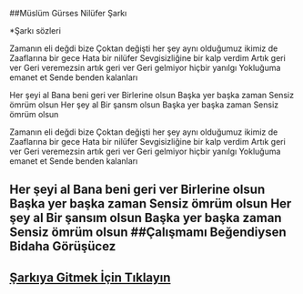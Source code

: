 ##Müslüm Gürses Nilüfer Şarkı

*Şarkı sözleri

Zamanın eli değdi bize
Çoktan değişti her şey
aynı olduğumuz ikimiz de
Zaaflarına bir gece
Hata bir nilüfer
Sevgisizliğine bir kalp verdim
Artık geri ver
Geri veremezsin
artık geri ver
Geri gelmiyor hiçbir yanılgı
Yokluğuma emanet et
Sende benden kalanları



Her şeyi al
Bana beni geri ver
Birlerine olsun
Başka yer başka zaman
Sensiz ömrüm olsun
Her şey al
Bir şansm olsun
Başka yer başka zaman
Sensiz ömrüm olsun

Zamanın eli değdi bize
Çoktan değişti her şey
aynı olduğumuz ikimiz de
Zaaflarına bir gece
Hata bir nilüfer
Sevgisizliğine bir kalp verdim
Artık geri ver
Geri veremezsin
artık geri ver
Geri gelmiyor hiçbir yanılgı
Yokluğuma emanet et
Sende benden kalanları

Her şeyi al
Bana beni geri ver
Birlerine olsun
Başka yer başka zaman
Sensiz ömrüm olsun
Her şey al
Bir şansım olsun
Başka yer başka zaman
Sensiz ömrüm olsun
##Çalışmamı Beğendiysen Bidaha Görüşücez 
-------
[Şarkıya Gitmek İçin Tıklayın](https://www.youtube.com/watch?v=V1MrpRoXaIA)
-----------------------------------------------------------